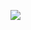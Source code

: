 
![](https://api.checklyhq.com/v1/badges/checks/a04fb8c3-bd58-497b-8777-f71b52cdaf64?style=flat&theme=dark&responseTime=true)
